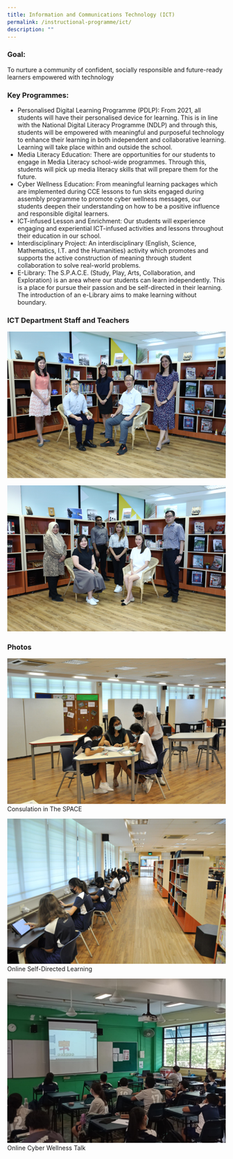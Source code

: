 ```yaml
---
title: Information and Communications Technology (ICT)
permalink: /instructional-programme/ict/
description: ""
---
```

### Goal:

To nurture a community of confident, socially responsible and future-ready learners empowered with technology

### Key Programmes:

* Personalised Digital Learning Programme (PDLP): From 2021, all students will have their personalised device for learning. This is in line with the National Digital Literacy Programme (NDLP) and through this, students will be empowered with meaningful and purposeful technology to enhance their learning in both independent and collaborative learning. Learning will take place within and outside the school.
* Media Literacy Education: There are opportunities for our students to engage in Media Literacy school-wide programmes. Through this, students will pick up media literacy skills that will prepare them for the future.
* Cyber Wellness Education: From meaningful learning packages which are implemented during CCE lessons to fun skits engaged during assembly programme to promote cyber wellness messages, our students deepen their understanding on how to be a positive influence and responsible digital learners.
* ICT-infused Lesson and Enrichment: Our students will experience engaging and experiential ICT-infused activities and lessons throughout their education in our school.
* Interdisciplinary Project: An interdisciplinary (English, Science, Mathematics, I.T. and the Humanities) activity which promotes and supports the active construction of meaning through student collaboration to solve real-world problems.
* E-Library: The S.P.A.C.E. (Study, Play, Arts, Collaboration, and Exploration) is an area where our students can learn independently. This is a place for pursue their passion and be self-directed in their learning. The introduction of an e-Library aims to make learning without boundary.


### ICT Department Staff and Teachers

![](/images/IP/ICT/ICT1.png)

![](/images/IP/ICT/ICT2.png)


### Photos

![](/images/IP/ICT/Photo_1-Consulation-in-The-SPACE.jpg)
Consulation in The SPACE

![](/images/IP/ICT/Photo_2-Online-Self-Directed-Learning.jpg)
Online Self-Directed Learning


![](/images/IP/ICT/Photo_3-Online-Cyber-Wellness-Talk.jpg)
Online Cyber Wellness Talk